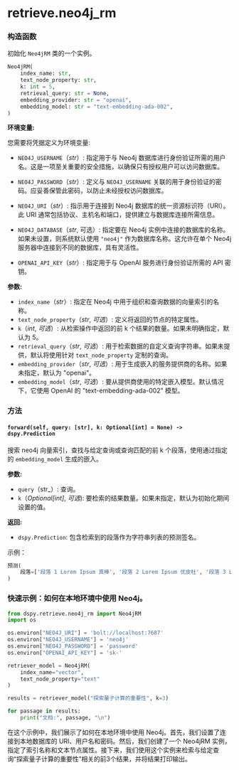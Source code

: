 # retrieve.neo4j_rm

### 构造函数

初始化 `Neo4jRM` 类的一个实例。

```python
Neo4jRM(
    index_name: str,
    text_node_property: str,
    k: int = 5,
    retrieval_query: str = None,
    embedding_provider: str = "openai",
    embedding_model: str = "text-embedding-ada-002",
)
```

**环境变量:**

您需要将凭据定义为环境变量:

- `NEO4J_USERNAME`（_str_）: 指定用于与 Neo4j 数据库进行身份验证所需的用户名。这是一项至关重要的安全措施，以确保只有授权用户可以访问数据库。

- `NEO4J_PASSWORD`（_str_）: 定义与 `NEO4J_USERNAME` 关联的用于身份验证的密码。应妥善保管此密码，以防止未经授权访问数据库。

- `NEO4J_URI`（_str_）: 指示用于连接到 Neo4j 数据库的统一资源标识符（URI）。此 URI 通常包括协议、主机名和端口，提供建立与数据库连接所需信息。

- `NEO4J_DATABASE`（_str_, 可选）: 指定要在 Neo4j 实例中连接的数据库的名称。如果未设置，则系统默认使用 `"neo4j"` 作为数据库名称。这允许在单个 Neo4j 服务器中连接到不同的数据库，具有灵活性。

- `OPENAI_API_KEY`（_str_）: 指定用于与 OpenAI 服务进行身份验证所需的 API 密钥。

**参数:**
- `index_name`（_str_）: 指定在 Neo4j 中用于组织和查询数据的向量索引的名称。
- `text_node_property`（_str_, _可选_）: 定义将返回的节点的特定属性。
- `k`（_int_, _可选_）: 从检索操作中返回的前 k 个结果的数量。如果未明确指定，默认为 5。
- `retrieval_query`（_str_, _可选_）: 用于检索数据的自定义查询字符串。如果未提供，默认将使用针对 `text_node_property` 定制的查询。
- `embedding_provider`（_str_, _可选_）: 用于生成嵌入的服务提供商的名称。如果未指定，默认为 "openai"。
- `embedding_model`（_str_, _可选_）: 要从提供商使用的特定嵌入模型。默认情况下，它使用 OpenAI 的 "text-embedding-ada-002" 模型。


### 方法

#### `forward(self, query: [str], k: Optional[int] = None) -> dspy.Prediction`

搜索 neo4j 向量索引，查找与给定查询或查询匹配的前 k 个段落，使用通过指定的 `embedding_model` 生成的嵌入。

**参数:**
- `query`（str_）: 查询。
- `k`（_Optional[int]_, _可选_): 要检索的结果数量。如果未指定，默认为初始化期间设置的值。

**返回:**
- `dspy.Prediction`: 包含检索到的段落作为字符串列表的预测签名。

示例：
```python
预测(
    段落=['段落 1 Lorem Ipsum 真棒', '段落 2 Lorem Ipsum 优皮杜', '段落 3 Lorem Ipsum 耶耶耶']
)
```
### 快速示例：如何在本地环境中使用 Neo4j。

```python
from dspy.retrieve.neo4j_rm import Neo4jRM
import os

os.environ["NEO4J_URI"] = 'bolt://localhost:7687'
os.environ["NEO4J_USERNAME"] = 'neo4j'
os.environ["NEO4J_PASSWORD"] = 'password'
os.environ["OPENAI_API_KEY"] = 'sk-'

retriever_model = Neo4jRM(
    index_name="vector",
    text_node_property="text"
)

results = retriever_model("探索量子计算的重要性", k=3)

for passage in results:
    print("文档:", passage, "\n")
```

在这个示例中，我们展示了如何在本地环境中使用 Neo4j。首先，我们设置了连接到本地数据库的 URI、用户名和密码。然后，我们创建了一个 Neo4jRM 实例，指定了索引名称和文本节点属性。接下来，我们使用这个实例来检索与给定查询“探索量子计算的重要性”相关的前3个结果，并将结果打印输出。